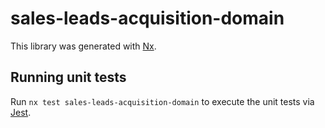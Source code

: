 # sales-leads-acquisition-domain

This library was generated with [Nx](https://nx.dev).

## Running unit tests

Run `nx test sales-leads-acquisition-domain` to execute the unit tests via [Jest](https://jestjs.io).
